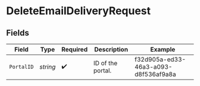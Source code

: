 # DeleteEmailDeliveryRequest


## Fields

| Field                                | Type                                 | Required                             | Description                          | Example                              |
| ------------------------------------ | ------------------------------------ | ------------------------------------ | ------------------------------------ | ------------------------------------ |
| `PortalID`                           | *string*                             | :heavy_check_mark:                   | ID of the portal.                    | f32d905a-ed33-46a3-a093-d8f536af9a8a |